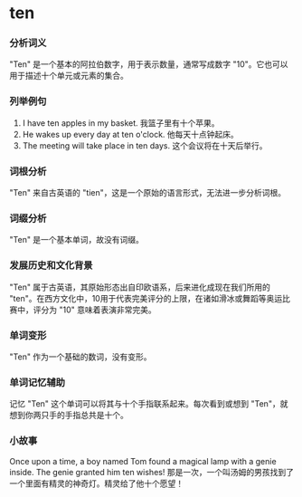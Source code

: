 # ten

### 分析词义

  

"Ten" 是一个基本的阿拉伯数字，用于表示数量，通常写成数字 "10"。它也可以用于描述十个单元或元素的集合。

  

### 列举例句

  

1.  I have ten apples in my basket. 我篮子里有十个苹果。
2.  He wakes up every day at ten o'clock. 他每天十点钟起床。
3.  The meeting will take place in ten days. 这个会议将在十天后举行。

  

### 词根分析

  

"Ten" 来自古英语的 "tien"，这是一个原始的语言形式，无法进一步分析词根。

  

### 词缀分析

  

"Ten" 是一个基本单词，故没有词缀。

  

### 发展历史和文化背景

  

"Ten" 属于古英语，其原始形态出自印欧语系，后来进化成现在我们所用的 "ten"。在西方文化中，10用于代表完美评分的上限，在诸如滑冰或舞蹈等奥运比赛中，评分为 "10" 意味着表演非常完美。

  

### 单词变形

  

"Ten" 作为一个基础的数词，没有变形。

  

### 单词记忆辅助

  

记忆 "Ten" 这个单词可以将其与十个手指联系起来。每次看到或想到 "Ten"，就想到你两只手的手指总共是十个。

  

### 小故事

  

Once upon a time, a boy named Tom found a magical lamp with a genie inside. The genie granted him ten wishes! 那是一次，一个叫汤姆的男孩找到了一个里面有精灵的神奇灯。精灵给了他十个愿望！
